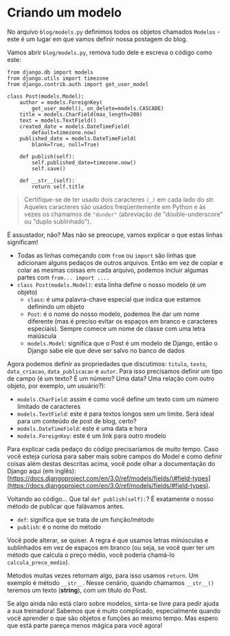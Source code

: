 # Criando um modelo

No arquivo `blog/models.py` definimos todos os objetos chamados `Modelos` - este é um lugar em que vamos definir nossa postagem do blog.

Vamos abrir `blog/models.py`, remova tudo dele e escreva o código como este:

```text
from django.db import models
from django.utils import timezone
from django.contrib.auth import get_user_model

class Post(models.Model):
    author = models.ForeignKey(
        get_user_model(), on_delete=models.CASCADE)
    title = models.CharField(max_length=200)
    text = models.TextField()
    created_date = models.DateTimeField(
        default=timezone.now)
    published_date = models.DateTimeField(
        blank=True, null=True)

    def publish(self):
        self.published_date=timezone.now()
        self.save()

    def __str__(self):
        return self.title
```

> Certifique-se de ter usado dois caracteres `(_)` em cada lado do str. Aqueles caracteres são usados freqüentemente em Python e às vezes os chamamos de `"dunder"` \(abreviação de "double-underscore" ou "duplo sublinhado"\).

É assustador, não? Mas não se preocupe, vamos explicar o que estas linhas significam!

* Todas as linhas começando com `from` ou `import` são linhas que adicionam alguns pedaços de outros arquivos. Então em vez de copiar e colar as mesmas coisas em cada arquivo, podemos incluir algumas partes com `from... import ....`
* `class Post(models.Model)`: esta linha define o nosso modelo \(é um objeto\)
  * `class`: é uma palavra-chave especial que indica que estamos definindo um objeto
  * `Post`: é o nome do nosso modelo, podemos lhe dar um nome diferente \(mas é preciso evitar os espaços em branco e caracteres especiais\). Sempre comece um nome de classe com uma letra maiúscula
  * `models.Model`: significa que o Post é um modelo de Django, então o Django sabe ele que deve ser salvo no banco de dados

Agora podemos definir as propriedades que discutimos: `titulo`, `texto`, `data_criacao`, `data_publicacao` e `autor`. Para isso precisamos definir um tipo de campo \(é um texto? É um número? Uma data? Uma relação com outro objeto, por exemplo, um usuário?\):

* `models.CharField`: assim é como você define um texto com um número limitado de caracteres
* `models.TextField`: este é para textos longos sem um limite. Será ideal para um conteúdo de post de blog, certo?
* `models.DateTimeField`: este é uma data e hora
* `models.ForeignKey`: este é um link para outro modelo

Para explicar cada pedaço do código precisaríamos de muito tempo. Caso você esteja curiosa para saber mais sobre campos do Model e como definir coisas além destas descritas acima, você pode olhar a documentação do Django aqui \(em inglês\): [https://docs.djangoproject.com/en/3.0/ref/models/fields/\#field-types](https://docs.djangoproject.com/en/3.0/ref/models/fields/#field-types).

Voltando ao código... Que tal `def publish(self):`? É exatamente o nosso método de publicar que falávamos antes.

* `def`: significa que se trata de um função/método
* `publish`: é o nome do método

Você pode alterar, se quiser. A regra é que usamos letras minúsculas e sublinhados em vez de espaços em branco \(ou seja, se você quer ter um método que calcula o preço médio, você poderia chamá-lo `calcula_preco_medio`\).

Métodos muitas vezes retornam algo, para isso usamos `return`. Um exemplo é método `__str__`. Nesse cenário, quando chamamos `__str__()` teremos um texto \(**string**\), com um título do Post.

Se algo ainda não está claro sobre modelos, sinta-se livre para pedir ajuda a sua treinadora! Sabemos que é muito complicado, especialmente quando você aprender o que são objetos e funções ao mesmo tempo. Mas espero que está parte pareça menos mágica para você agora!

